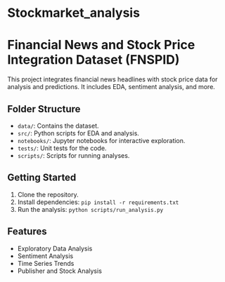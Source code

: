 # Stockmarket_analysis
# Financial News and Stock Price Integration Dataset (FNSPID)

This project integrates financial news headlines with stock price data for analysis and predictions. It includes EDA, sentiment analysis, and more.

## Folder Structure
- `data/`: Contains the dataset.
- `src/`: Python scripts for EDA and analysis.
- `notebooks/`: Jupyter notebooks for interactive exploration.
- `tests/`: Unit tests for the code.
- `scripts/`: Scripts for running analyses.

## Getting Started
1. Clone the repository.
2. Install dependencies: `pip install -r requirements.txt`
3. Run the analysis: `python scripts/run_analysis.py`

## Features
- Exploratory Data Analysis
- Sentiment Analysis
- Time Series Trends
- Publisher and Stock Analysis
